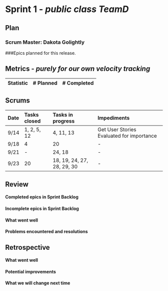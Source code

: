 # Sprint 1 - *public class TeamD*

## Plan
### Scrum Master: Dakota Golightly

###Epics planned for this release.




## Metrics - *purely for our own velocity tracking*

| Statistic | # Planned | # Completed |
| --- | ---: | ---: |



## Scrums

| Date | Tasks closed  | Tasks in progress | Impediments |
| :--- | :--- | :--- | :--- |
| 9/14 | 1, 2, 5, 12 | 4, 11, 13 | Get User Stories Evaluated for importance |
| 9/18 | 4 | 20 | - |
| 9/21 | - | 24, 18 | - |
| 9/23 | 20 | 18, 19, 24, 27, 28, 29, 30 | - |

## Review

#### Completed epics in Sprint Backlog 

#### Incomplete epics in Sprint Backlog 

#### What went well

#### Problems encountered and resolutions



## Retrospective

#### What went well

#### Potential improvements

#### What we will change next time
